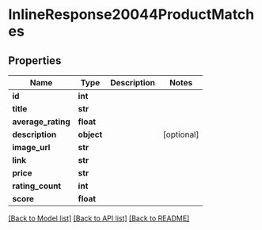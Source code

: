 # InlineResponse20044ProductMatches

## Properties
Name | Type | Description | Notes
------------ | ------------- | ------------- | -------------
**id** | **int** |  | 
**title** | **str** |  | 
**average_rating** | **float** |  | 
**description** | **object** |  | [optional] 
**image_url** | **str** |  | 
**link** | **str** |  | 
**price** | **str** |  | 
**rating_count** | **int** |  | 
**score** | **float** |  | 

[[Back to Model list]](../README.md#documentation-for-models) [[Back to API list]](../README.md#documentation-for-api-endpoints) [[Back to README]](../README.md)


